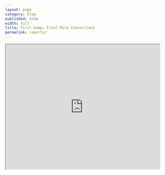 ```yaml
---
layout: page
category: blog
published: true
width: full
title: First &amp; Final Mile Connections
permalink: reports/
---
```


<iframe src="https://ptx-dev.herokuapp.com/#projects/walkscope/reports" width="100%" id="iframe" style="height: 408px;"></iframe>
